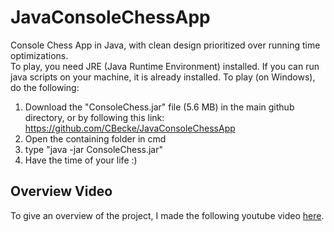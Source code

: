 # JavaConsoleChessApp
Console Chess App in Java, with clean design prioritized over running time optimizations.  
To play, you need JRE (Java Runtime Environment) installed. If you can run java scripts on your machine, it is already installed. To play (on Windows), do the following:
1) Download the "ConsoleChess.jar" file (5.6 MB) in the main github directory, or by following this link: https://github.com/CBecke/JavaConsoleChessApp
2) Open the containing folder in cmd
3) type "java -jar ConsoleChess.jar"
4) Have the time of your life :)

## Overview Video
To give an overview of the project, I made the following youtube video [here](https://www.youtube.com/watch?v=PlkjZAN8tPs).
